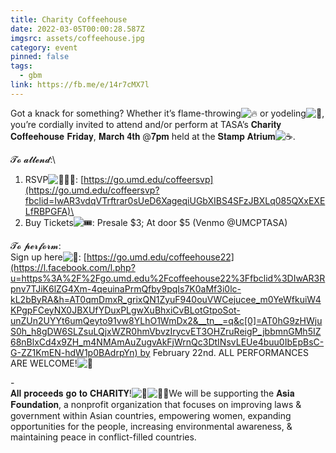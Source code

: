 ```yaml
---
title: Charity Coffeehouse
date: 2022-03-05T00:00:28.587Z
imgsrc: assets/coffeehouse.jpg
category: event
pinned: false
tags:
  - gbm
link: https://fb.me/e/14r7cMX7l
---
```

Got a knack for something? Whether it’s flame-throwing![🔥](https://static.xx.fbcdn.net/images/emoji.php/v9/t50/1/16/1f525.png) or yodeling![🎤](https://static.xx.fbcdn.net/images/emoji.php/v9/t7e/1/16/1f3a4.png), you’re cordially invited to attend and/or perform at TASA’s 𝐂𝐡𝐚𝐫𝐢𝐭𝐲 𝐂𝐨𝐟𝐟𝐞𝐞𝐡𝐨𝐮𝐬𝐞 𝐅𝐫𝐢𝐝𝐚𝐲, 𝐌𝐚𝐫𝐜𝐡 𝟒𝐭𝐡 @𝟕𝐩𝐦 held at the 𝐒𝐭𝐚𝐦𝐩 𝐀𝐭𝐫𝐢𝐮𝐦![☕️](https://static.xx.fbcdn.net/images/emoji.php/v9/t91/1/16/2615.png).

𝓣𝓸 𝓪𝓽𝓽𝓮𝓷𝓭:\
1. RSVP![👩🏻‍💻](https://static.xx.fbcdn.net/images/emoji.php/v9/tdd/1/16/1f469_1f3fb_200d_1f4bb.png): [https://go.umd.edu/coffeersvp](https://go.umd.edu/coffeersvp?fbclid=IwAR3vdqVTrftrar0sUeD6XageqiUGbXIBS4SFzJBXLq085QXxEXELfRBPGFA)\
2. Buy Tickets![🎟](https://static.xx.fbcdn.net/images/emoji.php/v9/td8/1/16/1f39f.png): Presale $3; At door $5 (Venmo @UMCPTASA)

𝓣𝓸 𝓹𝓮𝓻𝓯𝓸𝓻𝓶:\
Sign up here![🔗](https://static.xx.fbcdn.net/images/emoji.php/v9/tb3/1/16/1f517.png): [https://go.umd.edu/coffeehouse22](https://l.facebook.com/l.php?u=https%3A%2F%2Fgo.umd.edu%2Fcoffeehouse22%3Ffbclid%3DIwAR3Rpnv7TJiK6lZG4Xm-4qeuinaPrmQfby9pqIs7K0aMf3i0lc-kL2bByRA&h=AT0qmDmxR_grixQN1ZyuF940ouVWCejucee_m0YeWfkuiW4KPgpFCeyNX0JBXUfYDuxPLgwXuBhxiCvBLotGtpoSot-unZUn2UYYt6umQeyto91vw8YLhO1WmDx2&__tn__=q&c[0]=AT0hG9zHWjuS0h_h8gDW6SLZsuLQjxWZR0hmVbvzIrycvET3OHZruReigP_jbbmnGMh5IZ68nBlxCd4x9ZH_m4NMAmAuZugvAkFjWrnQc3DtINsvLEUe4buu0IbEpBsC-G-ZZ1KmEN-hdW1p0BAdrpYn) by February 22nd. ALL PERFORMANCES ARE WELCOME!![🤩](https://static.xx.fbcdn.net/images/emoji.php/v9/t58/1/16/1f929.png)

\-\
𝐀𝐥𝐥 𝐩𝐫𝐨𝐜𝐞𝐞𝐝𝐬 𝐠𝐨 𝐭𝐨 𝐂𝐇𝐀𝐑𝐈𝐓𝐘!![💛](https://static.xx.fbcdn.net/images/emoji.php/v9/t15/1/16/1f49b.png)![👸🏻](https://static.xx.fbcdn.net/images/emoji.php/v9/t68/1/16/1f478_1f3fb.png)We will be supporting the 𝐀𝐬𝐢𝐚 𝐅𝐨𝐮𝐧𝐝𝐚𝐭𝐢𝐨𝐧, a nonprofit organization that focuses on improving laws & government within Asian countries, empowering women, expanding opportunities for the people, increasing environmental awareness, & maintaining peace in conflict-filled countries.